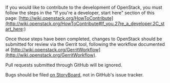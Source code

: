 If you would like to contribute to the development of OpenStack,
you must follow the steps in the "If you're a developer, start here"
section of this page: [http://wiki.openstack.org/HowToContribute](http://wiki.openstack.org/HowToContribute#If_you.27re_a_developer.2C_start_here:)

Once those steps have been completed, changes to OpenStack
should be submitted for review via the Gerrit tool, following
the workflow documented at [http://wiki.openstack.org/GerritWorkflow](http://wiki.openstack.org/GerritWorkflow).

Pull requests submitted through GitHub will be ignored.

Bugs should be filed [on StoryBoard](https://storyboard.openstack.org/#!/project/722),
not in GitHub's issue tracker.
